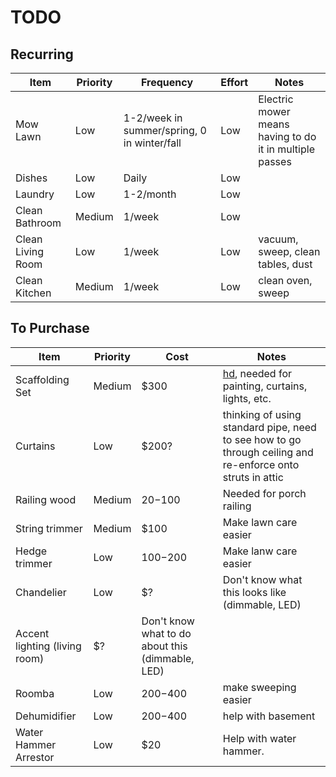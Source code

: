 TODO
===

Recurring
---

| Item | Priority | Frequency | Effort | Notes |
|---|---|---|---|---|
| Mow Lawn | Low | 1-2/week in summer/spring, 0 in winter/fall | Low | Electric mower means having to do it in multiple passes |
| Dishes | Low | Daily | Low | |
| Laundry | Low | 1-2/month | Low | |
| Clean Bathroom | Medium | 1/week | Low | |
| Clean Living Room | Low | 1/week | Low | vacuum, sweep, clean tables, dust  |
| Clean Kitchen | Medium | 1/week | Low | clean oven, sweep |


To Purchase
---

| Item | Priority | Cost | Notes |
|---|---|---|---|
| Scaffolding Set | Medium | $300 | [hd](https://www.homedepot.com/b/Building-Materials-Scaffolding-Scaffolding-Sets/Baker/N-5yc1vZcbozZ1z1a4p7), needed for painting, curtains, lights, etc. |
| Curtains | Low | $200? | thinking of using standard pipe, need to see how to go through ceiling and re-enforce onto struts in attic |
| Railing wood | Medium | $20-$100 | Needed for porch railing |
| String trimmer | Medium | $100 | Make lawn care easier |
| Hedge trimmer | Low | $100-$200 | Make lanw care easier |
| Chandelier | Low | $? | Don't know what this looks like (dimmable, LED) |
| Accent lighting (living room) | $? | Don't know what to do about this (dimmable, LED) |
| Roomba | Low | $200-$400 | make sweeping easier |
| Dehumidifier | Low | $200-$400 | help with basement |
| Water Hammer Arrestor | Low | $20  |  Help with water hammer. |

